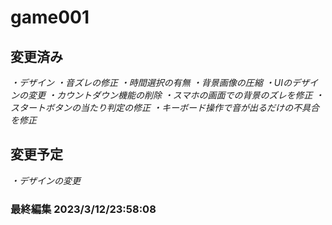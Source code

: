 # game001
## 変更済み

  *・デザイン*
  *・音ズレの修正*
  *・時間選択の有無*
  *・背景画像の圧縮*
  *・UIのデザインの変更*
    *・カウントダウン機能の削除*
  *・スマホの画面での背景のズレを修正*
  *・スタートボタンの当たり判定の修正*
  *・キーボード操作で音が出るだけの不具合を修正*
  
## 変更予定
  *・デザインの変更*

### 最終編集 **2023/3/12/23:58:08**

